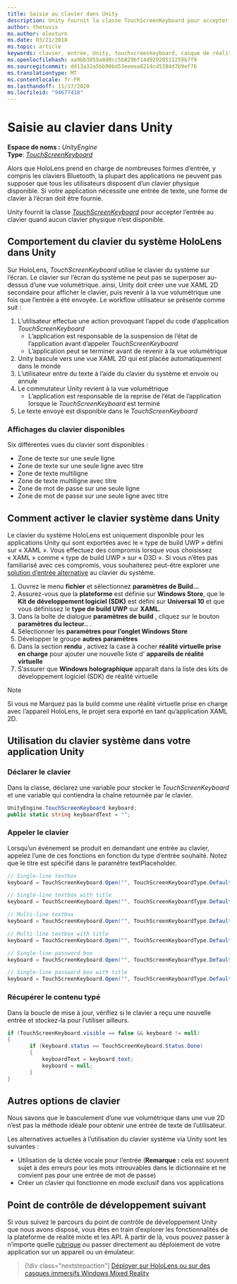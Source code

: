 ```yaml
---
title: Saisie au clavier dans Unity
description: Unity fournit la classe TouchScreenKeyboard pour accepter l’entrée au clavier quand aucun clavier physique n’est disponible.
author: thetuvix
ms.author: alexturn
ms.date: 03/21/2018
ms.topic: article
keywords: clavier, entrée, Unity, touchscreenkeyboard, casque de réalité mixte, casque Windows Mixed realisation, casque de réalité virtuelle
ms.openlocfilehash: aa9bb3059a8d0cc5b829bf14d92928511259b7f9
ms.sourcegitcommit: dd13a32a5bb90bd53eeeea8214cd5384d7b9ef76
ms.translationtype: MT
ms.contentlocale: fr-FR
ms.lasthandoff: 11/17/2020
ms.locfileid: "94677418"
---
```

# <a name="keyboard-input-in-unity"></a>Saisie au clavier dans Unity

**Espace de noms :** *UnityEngine*<br>
 **Type**: *[TouchScreenKeyboard](https://docs.unity3d.com/ScriptReference/TouchScreenKeyboard.html)*

Alors que HoloLens prend en charge de nombreuses formes d’entrée, y compris les claviers Bluetooth, la plupart des applications ne peuvent pas supposer que tous les utilisateurs disposent d’un clavier physique disponible. Si votre application nécessite une entrée de texte, une forme de clavier à l’écran doit être fournie.

Unity fournit la classe *[TouchScreenKeyboard](https://docs.unity3d.com/ScriptReference/TouchScreenKeyboard.html)* pour accepter l’entrée au clavier quand aucun clavier physique n’est disponible.

## <a name="hololens-system-keyboard-behavior-in-unity"></a>Comportement du clavier du système HoloLens dans Unity

Sur HoloLens, *TouchScreenKeyboard* utilise le clavier du système sur l’écran. Le clavier sur l’écran du système ne peut pas se superposer au-dessus d’une vue volumétrique. ainsi, Unity doit créer une vue XAML 2D secondaire pour afficher le clavier, puis revenir à la vue volumétrique une fois que l’entrée a été envoyée. Le workflow utilisateur se présente comme suit :
1. L’utilisateur effectue une action provoquant l’appel du code d’application *TouchScreenKeyboard*
    * L’application est responsable de la suspension de l’état de l’application avant d’appeler *TouchScreenKeyboard*
    * L’application peut se terminer avant de revenir à la vue volumétrique
2. Unity bascule vers une vue XAML 2D qui est placée automatiquement dans le monde
3. L’utilisateur entre du texte à l’aide du clavier du système et envoie ou annule
4. Le commutateur Unity revient à la vue volumétrique
    * L’application est responsable de la reprise de l’état de l’application lorsque le *TouchScreenKeyboard* est terminé
5. Le texte envoyé est disponible dans le *TouchScreenKeyboard*

### <a name="available-keyboard-views"></a>Affichages du clavier disponibles

Six différentes vues du clavier sont disponibles :
* Zone de texte sur une seule ligne
* Zone de texte sur une seule ligne avec titre
* Zone de texte multiligne
* Zone de texte multiligne avec titre
* Zone de mot de passe sur une seule ligne
* Zone de mot de passe sur une seule ligne avec titre

## <a name="how-to-enable-the-system-keyboard-in-unity"></a>Comment activer le clavier système dans Unity

Le clavier du système HoloLens est uniquement disponible pour les applications Unity qui sont exportées avec le « type de build UWP » défini sur « XAML ». Vous effectuez des compromis lorsque vous choisissez « XAML » comme « type de build UWP » sur « D3D ». Si vous n’êtes pas familiarisé avec ces compromis, vous souhaiterez peut-être explorer une [solution d’entrée alternative](#alternative-keyboard-options) au clavier du système.
1. Ouvrez le menu **fichier** et sélectionnez **paramètres de Build...**
2. Assurez-vous que la **plateforme** est définie sur **Windows Store**, que le **Kit de développement logiciel (SDK)** est défini sur **Universal 10** et que vous définissez le **type de build UWP** sur **XAML**.
3. Dans la boîte de dialogue **paramètres de build** , cliquez sur le bouton **paramètres du lecteur..** .
4. Sélectionner les **paramètres pour l’onglet Windows Store**
5. Développer le groupe **autres paramètres**
6. Dans la section **rendu** , activez la case à cocher **réalité virtuelle prise en charge** pour ajouter une nouvelle liste d' **appareils de réalité virtuelle**
7. S’assurer que **Windows holographique** apparaît dans la liste des kits de développement logiciel (SDK) de réalité virtuelle

>[!NOTE]
>Si vous ne Marquez pas la build comme une réalité virtuelle prise en charge avec l’appareil HoloLens, le projet sera exporté en tant qu’application XAML 2D.

## <a name="using-the-system-keyboard-in-your-unity-app"></a>Utilisation du clavier système dans votre application Unity

### <a name="declare-the-keyboard"></a>Déclarer le clavier

Dans la classe, déclarez une variable pour stocker le *TouchScreenKeyboard* et une variable qui contiendra la chaîne retournée par le clavier.

```cs
UnityEngine.TouchScreenKeyboard keyboard;
public static string keyboardText = "";
```

### <a name="invoke-the-keyboard"></a>Appeler le clavier

Lorsqu’un événement se produit en demandant une entrée au clavier, appelez l’une de ces fonctions en fonction du type d’entrée souhaité. Notez que le titre est spécifié dans le paramètre textPlaceholder.

```cs
// Single-line textbox
keyboard = TouchScreenKeyboard.Open("", TouchScreenKeyboardType.Default, false, false, false, false);

// Single-line textbox with title
keyboard = TouchScreenKeyboard.Open("", TouchScreenKeyboardType.Default, false, false, false, false, "Single-line title");

// Multi-line textbox
keyboard = TouchScreenKeyboard.Open("", TouchScreenKeyboardType.Default, false, true, false, false);

// Multi-line textbox with title
keyboard = TouchScreenKeyboard.Open("", TouchScreenKeyboardType.Default, false, true, false, false, "Multi-line Title");

// Single-line password box
keyboard = TouchScreenKeyboard.Open("", TouchScreenKeyboardType.Default, false, false, true, false);

// Single-line password box with title
keyboard = TouchScreenKeyboard.Open("", TouchScreenKeyboardType.Default, false, false, true, false, "Secure Single-line Title");
```

### <a name="retrieve-typed-contents"></a>Récupérer le contenu typé

Dans la boucle de mise à jour, vérifiez si le clavier a reçu une nouvelle entrée et stockez-la pour l’utiliser ailleurs.

```cs
if (TouchScreenKeyboard.visible == false && keyboard != null)
{
       if (keyboard.status == TouchScreenKeyboard.Status.Done)
       {
           keyboardText = keyboard.text;
           keyboard = null;
       }
}
```

## <a name="alternative-keyboard-options"></a>Autres options de clavier

Nous savons que le basculement d’une vue volumétrique dans une vue 2D n’est pas la méthode idéale pour obtenir une entrée de texte de l’utilisateur.

Les alternatives actuelles à l’utilisation du clavier système via Unity sont les suivantes :
* Utilisation de la dictée vocale pour l’entrée (<b>Remarque :</b> cela est souvent sujet à des erreurs pour les mots introuvables dans le dictionnaire et ne convient pas pour une entrée de mot de passe)
* Créer un clavier qui fonctionne en mode exclusif dans vos applications

## <a name="next-development-checkpoint"></a>Point de contrôle de développement suivant

Si vous suivez le parcours du point de contrôle de développement Unity que nous avons disposé, vous êtes en train d’explorer les fonctionnalités de la plateforme de réalité mixte et les API. À partir de là, vous pouvez passer à n’importe quelle [rubrique](unity-development-overview.md#3-platform-capabilities-and-apis) ou passer directement au déploiement de votre application sur un appareil ou un émulateur.

> [!div class="nextstepaction"]
> [Déployer sur HoloLens ou sur des casques immersifs Windows Mixed Reality](../platform-capabilities-and-apis/using-visual-studio.md)
